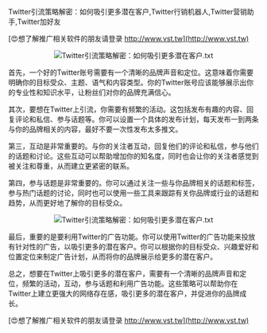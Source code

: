 Twitter引流策略解密：如何吸引更多潜在客户,Twitter行销机器人,Twitter营销助手,Twitter加好友

[😍想了解推广相关软件的朋友请登录 http://www.vst.tw](http://www.vst.tw)

 <center><img src="https://vst.tw/MP4/tuiguang/png/6.png" alt="Twitter引流策略解密：如何吸引更多潜在客户.txt"></center>

首先，一个好的Twitter账号需要有一个清晰的品牌声音和定位。这意味着你需要明确你的目标受众、主题、语气和内容类型。你的Twitter账号应该能够展示出你的专业性和知识水平，让粉丝们对你的品牌充满信心。

其次，要想在Twitter上引流，你需要有频繁的活动。这包括发布有趣的内容、回复评论和私信、参与话题等。你可以设置一个具体的发布计划，每天发布一到两条与你的品牌相关的内容，最好不要一次性发布太多推文。

第三，互动是非常重要的。与你的关注者互动，回复他们的评论和私信，参与他们的话题和讨论。这些互动可以帮助增加你的知名度，同时也会让你的关注者感觉到被关注和尊重，从而建立更紧密的联系。

第四，参与话题是非常重要的。你可以通过关注一些与你品牌相关的话题和标签，参与热门话题的讨论，同时也可以使用一些工具来跟踪有关你品牌或行业的话题和趋势，从而更好地了解你的目标受众。

 <center><img src="https://vst.tw/MP4/tuiguang/png/6.png" alt="Twitter引流策略解密：如何吸引更多潜在客户.txt"></center>

最后，重要的是要利用Twitter的广告功能。你可以使用Twitter的广告功能来投放有针对性的广告，以吸引更多的潜在客户。你可以根据你的目标受众、兴趣爱好和位置定位来制定广告计划，从而将你的品牌展示给更多的潜在客户。

总之，想要在Twitter上吸引更多的潜在客户，需要有一个清晰的品牌声音和定位，频繁的活动，互动，参与话题和利用广告功能。这些策略可以帮助你在Twitter上建立更强大的网络存在感，吸引更多的潜在客户，并促进你的品牌成长。

[😍想了解推广相关软件的朋友请登录 http://www.vst.tw](http://www.vst.tw)



